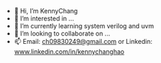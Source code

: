 - 👋 Hi, I’m KennyChang
- 👀 I’m interested in ...
- 🌱 I’m currently learning system verilog and uvm
- 💞️ I’m looking to collaborate on ...
- 📫 Email: ch09830249@gmail.com or Linkedin: www.linkedin.com/in/kennychanghao

<!---
ch09830249/ch09830249 is a ✨ special ✨ repository because its `README.md` (this file) appears on your GitHub profile.
You can click the Preview link to take a look at your changes.
--->

